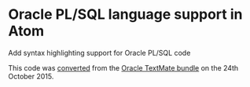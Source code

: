 # Oracle PL/SQL language support in Atom

Add syntax highlighting support for Oracle PL/SQL code

This code was [converted](http://atom.io/docs/latest/converting-a-text-mate-bundle) from the [Oracle TextMate bundle](https://github.com/mulander/oracle.tmbundle) on the 24th October 2015.
